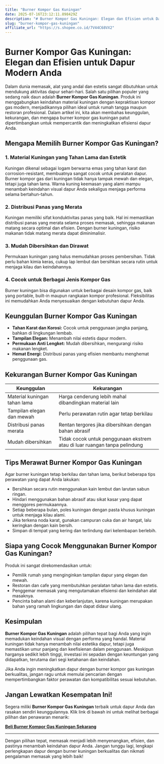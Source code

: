 ```yaml
---
title: "Burner Kompor Gas Kuningan"
date: 2025-07-16T23:12:11.898429Z
description: "# Burner Kompor Gas Kuningan: Elegan dan Efisien untuk Dapur Modern Anda..."
slug: "burner-kompor-gas-kuningan"
affiliate_url: "https://s.shopee.co.id/7V44C68VX2"
---
```

# Burner Kompor Gas Kuningan: Elegan dan Efisien untuk Dapur Modern Anda

Dalam dunia memasak, alat yang andal dan estetis sangat dibutuhkan untuk mendukung aktivitas dapur sehari-hari. Salah satu pilihan populer yang sedang naik daun adalah **Burner Kompor Gas Kuningan**. Produk ini menggabungkan keindahan material kuningan dengan kepraktisan kompor gas modern, menjadikannya pilihan ideal untuk rumah tangga maupun restoran profesional. Dalam artikel ini, kita akan membahas keunggulan, kekurangan, dan mengapa burner kompor gas kuningan patut dipertimbangkan untuk mempercantik dan meningkatkan efisiensi dapur Anda.

## Mengapa Memilih Burner Kompor Gas Kuningan?

### 1. Material Kuningan yang Tahan Lama dan Estetik

Kuningan dikenal sebagai logam berwarna emas yang tahan karat dan corrosion-resistant, membuatnya sangat cocok untuk peralatan dapur. Burner kompor gas dari kuningan tidak hanya tampak mewah dan elegan, tetapi juga tahan lama. Warna kuning keemasan yang alami mampu menambah keindahan visual dapur Anda sekaligus menjaga performa selama bertahun-tahun.

### 2. Distribusi Panas yang Merata

Kuningan memiliki sifat konduktivitas panas yang baik. Hal ini memastikan distribusi panas yang merata selama proses memasak, sehingga makanan matang secara optimal dan efisien. Dengan burner kuningan, risiko makanan tidak matang merata dapat diminimalisir.

### 3. Mudah Dibersihkan dan Dirawat

Permukaan kuningan yang halus memudahkan proses pembersihan. Tidak perlu bahan kimia keras, cukup lap lembut dan bersihkan secara rutin untuk menjaga kilau dan keindahannya.

### 4. Cocok untuk Berbagai Jenis Kompor Gas

Burner kuningan bisa digunakan untuk berbagai desain kompor gas, baik yang portable, built-in maupun rangkaian kompor profesional. Fleksibilitas ini memudahkan Anda menyesuaikan dengan kebutuhan dapur Anda.

## Keunggulan Burner Kompor Gas Kuningan

- **Tahan Karat dan Korosi:** Cocok untuk penggunaan jangka panjang, bahkan di lingkungan lembab.
- **Tampilan Elegan:** Menambah nilai estetis dapur modern.
- **Permukaan Anti Lengket:** Mudah dibersihkan, mengurangi risiko makanan lengket.
- **Hemat Energi:** Distribusi panas yang efisien membantu menghemat penggunaan gas.

## Kekurangan Burner Kompor Gas Kuningan

| Keunggulan | Kekurangan |
|--------------|------------|
| Material kuningan tahan lama | Harga cenderung lebih mahal dibandingkan material lain |
| Tampilan elegan dan mewah | Perlu perawatan rutin agar tetap berkilau |
| Distribusi panas merata | Rentan tergores jika dibersihkan dengan bahan abrasif |
| Mudah dibersihkan | Tidak cocok untuk penggunaan ekstrem atau di luar ruangan tanpa pelindung |

## Tips Merawat Burner Kompor Gas Kuningan

Agar burner kuningan tetap berkilau dan tahan lama, berikut beberapa tips perawatan yang dapat Anda lakukan:

- Bersihkan secara rutin menggunakan kain lembut dan larutan sabun ringan.
- Hindari menggunakan bahan abrasif atau sikat kasar yang dapat menggores permukaannya.
- Setiap beberapa bulan, poles kuningan dengan pasta khusus kuningan untuk menjaga kilau alami.
- Jika terkena noda karat, gunakan campuran cuka dan air hangat, lalu keringkan dengan kain bersih.
- Simpan di tempat yang kering dan terlindung dari kelembapan berlebih.

## Siapa yang Cocok Menggunakan Burner Kompor Gas Kuningan?

Produk ini sangat direkomendasikan untuk:

- Pemilik rumah yang menginginkan tampilan dapur yang elegan dan mewah.
- Restoran dan cafe yang membutuhkan peralatan tahan lama dan estetis.
- Penggemar memasak yang mengutamakan efisiensi dan keindahan alat masaknya.
- Pencinta bahan alami dan keberlanjutan, karena kuningan merupakan bahan yang ramah lingkungan dan dapat didaur ulang.

## Kesimpulan

**Burner Kompor Gas Kuningan** adalah pilihan tepat bagi Anda yang ingin memadukan keindahan visual dengan performa yang handal. Material kuningan tidak hanya menambah nilai estetika dapur, tetapi juga memastikan umur panjang dan keefisienan dalam penggunaan. Meskipun harganya sedikit lebih tinggi, investasi ini sepadan dengan keuntungan yang didapatkan, terutama dari segi ketahanan dan keindahan.

Jika Anda ingin meningkatkan dapur dengan burner kompor gas kuningan berkualitas, jangan ragu untuk memulai pencarian dengan mempertimbangkan faktor perawatan dan kompatibilitas sesuai kebutuhan.

## Jangan Lewatkan Kesempatan Ini!

Segera miliki **Burner Kompor Gas Kuningan** terbaik untuk dapur Anda dan rasakan sendiri keunggulannya. Klik link di bawah ini untuk melihat berbagai pilihan dan penawaran menarik:

[**Beli Burner Kompor Gas Kuningan Sekarang**](https://s.shopee.co.id/7V44C68VX2)

---

Dengan pilihan tepat, memasak menjadi lebih menyenangkan, efisien, dan pastinya menambah keindahan dapur Anda. Jangan tunggu lagi, lengkapi perlengkapan dapur dengan burner kuningan berkualitas dan nikmati pengalaman memasak yang lebih baik!
